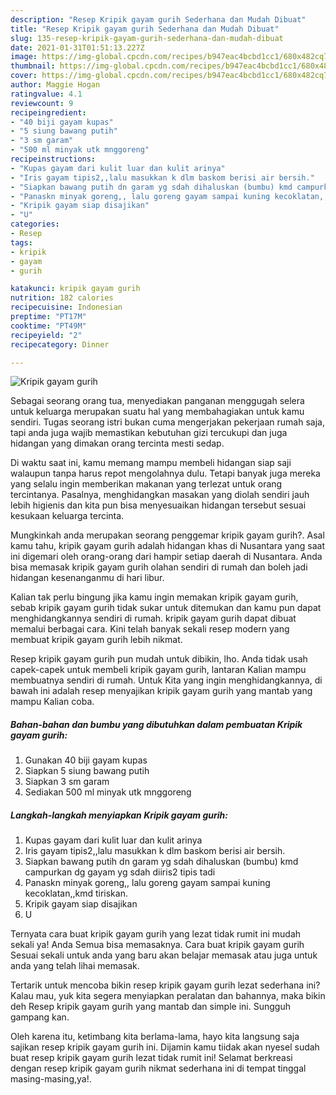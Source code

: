 ```yaml
---
description: "Resep Kripik gayam gurih Sederhana dan Mudah Dibuat"
title: "Resep Kripik gayam gurih Sederhana dan Mudah Dibuat"
slug: 135-resep-kripik-gayam-gurih-sederhana-dan-mudah-dibuat
date: 2021-01-31T01:51:13.227Z
image: https://img-global.cpcdn.com/recipes/b947eac4bcbd1cc1/680x482cq70/kripik-gayam-gurih-foto-resep-utama.jpg
thumbnail: https://img-global.cpcdn.com/recipes/b947eac4bcbd1cc1/680x482cq70/kripik-gayam-gurih-foto-resep-utama.jpg
cover: https://img-global.cpcdn.com/recipes/b947eac4bcbd1cc1/680x482cq70/kripik-gayam-gurih-foto-resep-utama.jpg
author: Maggie Hogan
ratingvalue: 4.1
reviewcount: 9
recipeingredient:
- "40 biji gayam kupas"
- "5 siung bawang putih"
- "3 sm garam"
- "500 ml minyak utk mnggoreng"
recipeinstructions:
- "Kupas gayam dari kulit luar dan kulit arinya"
- "Iris gayam tipis2,,lalu masukkan k dlm baskom berisi air bersih."
- "Siapkan bawang putih dn garam yg sdah dihaluskan (bumbu) kmd campurkan dg gayam yg sdah diiris2 tipis tadi"
- "Panaskn minyak goreng,, lalu goreng gayam sampai kuning kecoklatan,,kmd tiriskan."
- "Kripik gayam siap disajikan"
- "U"
categories:
- Resep
tags:
- kripik
- gayam
- gurih

katakunci: kripik gayam gurih 
nutrition: 182 calories
recipecuisine: Indonesian
preptime: "PT17M"
cooktime: "PT49M"
recipeyield: "2"
recipecategory: Dinner

---
```



![Kripik gayam gurih](https://img-global.cpcdn.com/recipes/b947eac4bcbd1cc1/680x482cq70/kripik-gayam-gurih-foto-resep-utama.jpg)

Sebagai seorang orang tua, menyediakan panganan menggugah selera untuk keluarga merupakan suatu hal yang membahagiakan untuk kamu sendiri. Tugas seorang istri bukan cuma mengerjakan pekerjaan rumah saja, tapi anda juga wajib memastikan kebutuhan gizi tercukupi dan juga hidangan yang dimakan orang tercinta mesti sedap.

Di waktu  saat ini, kamu memang mampu membeli hidangan siap saji walaupun tanpa harus repot mengolahnya dulu. Tetapi banyak juga mereka yang selalu ingin memberikan makanan yang terlezat untuk orang tercintanya. Pasalnya, menghidangkan masakan yang diolah sendiri jauh lebih higienis dan kita pun bisa menyesuaikan hidangan tersebut sesuai kesukaan keluarga tercinta. 



Mungkinkah anda merupakan seorang penggemar kripik gayam gurih?. Asal kamu tahu, kripik gayam gurih adalah hidangan khas di Nusantara yang saat ini digemari oleh orang-orang dari hampir setiap daerah di Nusantara. Anda bisa memasak kripik gayam gurih olahan sendiri di rumah dan boleh jadi hidangan kesenanganmu di hari libur.

Kalian tak perlu bingung jika kamu ingin memakan kripik gayam gurih, sebab kripik gayam gurih tidak sukar untuk ditemukan dan kamu pun dapat menghidangkannya sendiri di rumah. kripik gayam gurih dapat dibuat memalui berbagai cara. Kini telah banyak sekali resep modern yang membuat kripik gayam gurih lebih nikmat.

Resep kripik gayam gurih pun mudah untuk dibikin, lho. Anda tidak usah capek-capek untuk membeli kripik gayam gurih, lantaran Kalian mampu membuatnya sendiri di rumah. Untuk Kita yang ingin menghidangkannya, di bawah ini adalah resep menyajikan kripik gayam gurih yang mantab yang mampu Kalian coba.

<!--inarticleads1-->

##### Bahan-bahan dan bumbu yang dibutuhkan dalam pembuatan Kripik gayam gurih:

1. Gunakan 40 biji gayam kupas
1. Siapkan 5 siung bawang putih
1. Siapkan 3 sm garam
1. Sediakan 500 ml minyak utk mnggoreng




<!--inarticleads2-->

##### Langkah-langkah menyiapkan Kripik gayam gurih:

1. Kupas gayam dari kulit luar dan kulit arinya
1. Iris gayam tipis2,,lalu masukkan k dlm baskom berisi air bersih.
1. Siapkan bawang putih dn garam yg sdah dihaluskan (bumbu) kmd campurkan dg gayam yg sdah diiris2 tipis tadi
1. Panaskn minyak goreng,, lalu goreng gayam sampai kuning kecoklatan,,kmd tiriskan.
1. Kripik gayam siap disajikan
1. U




Ternyata cara buat kripik gayam gurih yang lezat tidak rumit ini mudah sekali ya! Anda Semua bisa memasaknya. Cara buat kripik gayam gurih Sesuai sekali untuk anda yang baru akan belajar memasak atau juga untuk anda yang telah lihai memasak.

Tertarik untuk mencoba bikin resep kripik gayam gurih lezat sederhana ini? Kalau mau, yuk kita segera menyiapkan peralatan dan bahannya, maka bikin deh Resep kripik gayam gurih yang mantab dan simple ini. Sungguh gampang kan. 

Oleh karena itu, ketimbang kita berlama-lama, hayo kita langsung saja sajikan resep kripik gayam gurih ini. Dijamin kamu tiidak akan nyesel sudah buat resep kripik gayam gurih lezat tidak rumit ini! Selamat berkreasi dengan resep kripik gayam gurih nikmat sederhana ini di tempat tinggal masing-masing,ya!.

